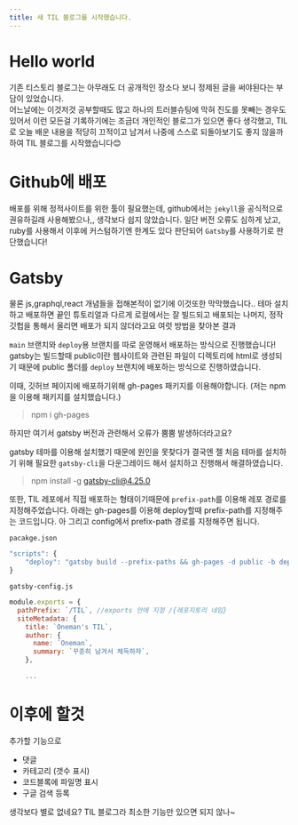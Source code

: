 ```yaml
---
title: 새 TIL 블로그를 시작했습니다.
---
```

# Hello world

기존 티스토리 블로그는 아무래도 더 공개적인 장소다 보니 정제된 글을 써야된다는 부담이 있었습니다.  
어느날에는 이것저것 공부할때도 많고 하나의 트러블슈팅에 막혀 진도를 못빼는 경우도 있어서 이런 모든걸 기록하기에는
조금더 개인적인 블로그가 있으면 좋다 생각했고, TIL로 오늘 배운 내용을 적당히 끄적이고 남겨서 나중에 스스로 되돌아보기도 좋지 않을까 하여 TIL 블로그를 시작했습니다😊 

# Github에 배포
배포를 위해 정적사이트를 위한 툴이 필요했는데, github에서는 `jekyll`을 공식적으로 권유하길래 사용해봤으나,, 생각보다 쉽지 않았습니다. 일단 버전 오류도 심하게 났고, ruby를 사용해서 이후에 커스텀하기엔 한계도 있다 판단되어 `Gatsby`를 사용하기로 판단했습니다!

# Gatsby
물론 js,graphql,react 개념들을 접해본적이 없기에 이것또한 막막했습니다.. 테마 설치하고 배포하면 끝인 튜토리얼과 다르게 로컬에서는 잘 빌드되고 배포되는 나머지, 정작 깃헙을 통해서 올리면 배포가 되지 않더라고요 여럿 방법을 찾아본 결과

`main` 브랜치와 `deploy`용 브랜치를 따로 운영해서 배포하는 방식으로 진행했습니다! gatsby는 빌드할때 public이란 웹사이트와 관련된 파일이 디렉토리에 html로 생성되기 때문에 public 폴더를 `deploy` 브랜치에 배포하는 방식으로 진행하였습니다.

이때, 깃허브 페이지에 배포하기위해 gh-pages 패키지를 이용해야합니다. (저는 npm을 이용해 패키지를 설치했습니다.)

>npm i gh-pages

하지만 여기서 gatsby 버전과 관련해서 오류가 뿜뿜 발생하더라고요?

gatsby 테마를 이용해 설치했기 때문에 원인을 못찾다가 결국엔 젤 처음 테마를 설치하기 위해 필요한 `gatsby-cli`을 다운그레이드 해서 설치하고 진행해서 해결하였습니다.

>npm install -g gatsby-cli@4.25.0

또한, TIL 레포에서 직접 배포하는 형태이기때문에 `prefix-path`를 이용해 레포 경로를 지정해주었습니다. 아래는 gh-pages를 이용해 deploy할때 prefix-path를 지정해주는 코드입니다. 아 그리고 config에서 prefix-path 경로를 지정해주면 됩니다.

`pacakge.json`
```js
"scripts": {
    "deploy": "gatsby build --prefix-paths && gh-pages -d public -b deploy" //브랜치 네임이 "deploy" 일때, -b {브랜치명}
}
```
`gatsby-config.js`
```js
module.exports = {
  pathPrefix: `/TIL`, //exports 안에 지정 /{레포지토리 네임}
  siteMetadata: {
    title: `Oneman's TIL`,
    author: {
      name: `Oneman`,
      summary: `꾸준히 남겨서 체득하자`,
    },

    ...
```

# 이후에 할것
추가할 기능으로 
- 댓글
- 카테고리 (갯수 표시)
- 코드블록에 파일명 표시
- 구글 검색 등록

생각보다 별로 없네요? TIL 블로그라 최소한 기능만 있으면 되지 않나~ 